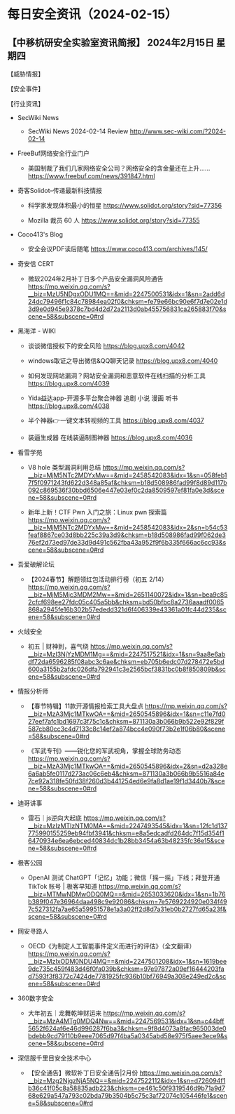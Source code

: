 # 每日安全资讯（2024-02-15）

【中移杭研安全实验室资讯简报】
2024年2月15日 星期四
---------------------------
【威胁情报】

【安全事件】

【行业资讯】

- SecWiki News
  - SecWiki News 2024-02-14 Review
http://www.sec-wiki.com/?2024-02-14

- FreeBuf网络安全行业门户
  - 美国制裁了我们几家网络安全公司？网络安全的含金量还在上升......
https://www.freebuf.com/news/391847.html

- 奇客Solidot–传递最新科技情报
  - 科学家发现体积最小的恒星
https://www.solidot.org/story?sid=77356

  - Mozilla 裁员 60 人
https://www.solidot.org/story?sid=77355

- Coco413's Blog
  - 安全会议PDF读后随笔
https://www.coco413.com/archives/145/

- 奇安信 CERT
  - 微软2024年2月补丁日多个产品安全漏洞风险通告
https://mp.weixin.qq.com/s?__biz=MzU5NDgxODU1MQ==&mid=2247500531&idx=1&sn=2add6d24dc79496f1c84c78984ea02f0&chksm=fe79e66bc90e6f7d7e02e1d3d9e0d945e9378c7bd4d2d72a2113d0ab455756831ca265883f70&scene=58&subscene=0#rd

- 黑海洋 - WIKI
  - 谈谈微信授权下的安全风险
https://blog.upx8.com/4042

  - windows取证之导出微信&amp;QQ聊天记录
https://blog.upx8.com/4040

  - 如何发现网站漏洞？网站安全漏洞和恶意软件在线扫描的分析工具
https://blog.upx8.com/4039

  - Yida益达app-开源多平台聚合神器 追剧 小说 漫画 听书
https://blog.upx8.com/4038

  - 半个神器👉一键文本转视频的工具
https://blog.upx8.com/4037

  - 装逼生成器 在线装逼制图神器
https://blog.upx8.com/4036

- 看雪学苑
  - V8 hole 类型漏洞利用总结
https://mp.weixin.qq.com/s?__biz=MjM5NTc2MDYxMw==&mid=2458542083&idx=1&sn=058feb17f5f0971243fd622d348a85af&chksm=b18d508986fad99f8d89d117b092c869536f30bbd6506e447e03ef0c2da8509597ef81fa0e3d&scene=58&subscene=0#rd

  - 新年上新！CTF Pwn 入门之旅：Linux pwn 探索篇
https://mp.weixin.qq.com/s?__biz=MjM5NTc2MDYxMw==&mid=2458542083&idx=2&sn=b54c53feaf8867ce03d8bb225c39a3d9&chksm=b18d508986fad99f062de376ef2d73ed97de33d9d491c562fba43a952f9f6b335f666ac6cc93&scene=58&subscene=0#rd

- 吾爱破解论坛
  - 【2024春节】解题领红包活动排行榜（初五 2/14）
https://mp.weixin.qq.com/s?__biz=MjM5Mjc3MDM2Mw==&mid=2651140072&idx=1&sn=bea9c852cfcf698ee27fdc05c405a5bb&chksm=bd50bfbc8a2736aaadf0065868a2945fe16b302b57ededd321d6f406339e43361a01fc44d235&scene=58&subscene=0#rd

- 火绒安全
  - 初五 | 财神到，喜气绕
https://mp.weixin.qq.com/s?__biz=MzI3NjYzMDM1Mg==&mid=2247517521&idx=1&sn=9aa8e6abdf72da6596285f08abc3c6ae&chksm=eb705b6edc07d278472e5bd600a3155b2afdc026dfa792941c3e2565bcf3831bc0b8f850809b&scene=58&subscene=0#rd

- 情报分析师
  - 【春节特辑】11款开源情报检索工具大盘点
https://mp.weixin.qq.com/s?__biz=MzA3Mjc1MTkwOA==&mid=2650545896&idx=1&sn=c11e7fd027eef7afc1bd1697c3f75c1c&chksm=871130a3b066b9b522e92f829f587cb80cc3c4d7133c8c14ef2a874bcc4e090f73b2e1f06b80&scene=58&subscene=0#rd

  - 《军武专刊》——锐化您的军武视角，掌握全球防务动态
https://mp.weixin.qq.com/s?__biz=MzA3Mjc1MTkwOA==&mid=2650545896&idx=2&sn=d2a328e6a6ab5fe0117d273ac06c6eb4&chksm=871130a3b066b9b5516a84e7ce92a318fe50fd38f260d3b441254ed6e9fa8d1ae19f1d3440b7&scene=58&subscene=0#rd

- 迪哥讲事
  - 雷石｜js逆向大起底
https://mp.weixin.qq.com/s?__biz=MzIzMTIzNTM0MA==&mid=2247493545&idx=1&sn=12fc1d137775990155259eb94fbf3941&chksm=e8a5edcadfd264dc7f15d354f16470934e6ea6ebced40834dc1b28bb3454a63b48235fc36e15&scene=58&subscene=0#rd

- 极客公园
  - OpenAI 测试 ChatGPT「记忆」功能；微信「摇一摇」下线；拜登开通 TikTok 账号 | 极客早知道
https://mp.weixin.qq.com/s?__biz=MTMwNDMwODQ0MQ==&mid=2653033620&idx=1&sn=1b76b389f047e36964daa498c9e92086&chksm=7e5769224920e034f497c527312fa7ae65a59951578e1a3a02ff2d8d7a31eb0b2727fd65a23f&scene=58&subscene=0#rd

- 网安寻路人
  - OECD《为制定人工智能事件定义而进行的评估》（全文翻译）
https://mp.weixin.qq.com/s?__biz=MzIxODM0NDU4MQ==&mid=2247501208&idx=1&sn=1619bee9dc735c459f483d46f0fa039b&chksm=97e97872a09ef16444203fad7593f3f8372c7424de7781925fc936b10bf76949a308e249ed2c&scene=58&subscene=0#rd

- 360数字安全
  - 大年初五｜龙舞乾坤财运来
https://mp.weixin.qq.com/s?__biz=MzA4MTg0MDQ4Nw==&mid=2247569531&idx=1&sn=c44bff5652f624af6e46d996287f6ba3&chksm=9f8d4073a8fac965003de0bdebb9cd79110b9eee7065d97f4ba5a0345abd58e975f5aee3ece9&scene=58&subscene=0#rd

- 深信服千里目安全技术中心
  - 【安全通告】微软补丁日安全通告|2月份
https://mp.weixin.qq.com/s?__biz=Mzg2NjgzNjA5NQ==&mid=2247522112&idx=1&sn=d726094f1b36c41f05c8a58835adb223&chksm=ce461c50f9319546d9b71a9d768e629a547a793c02bda79b3504b5c75c3af72074c105446fe1&scene=58&subscene=0#rd

